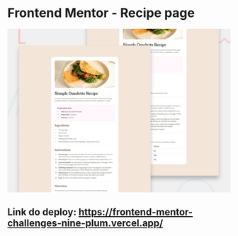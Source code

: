 # Frontend Mentor - Recipe page

![Design preview for the Recipe page coding challenge](./preview.jpg)

## Link do deploy: https://frontend-mentor-challenges-nine-plum.vercel.app/
